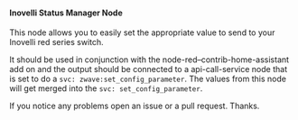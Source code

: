 #### Inovelli Status Manager Node
This node allows you to easily set the appropriate value to send to your Inovelli red series switch.

It should be used in conjunction with the node-red–contrib-home-assistant add on and the output should
be connected to a api-call-service node that is set to do a `svc: zwave:set_config_parameter`.  The values
from this node will get merged into the `svc: set_config_parameter`.

If you notice any problems open an issue or a pull request.  Thanks.